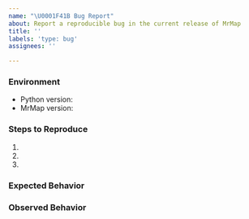 ```yaml
---
name: "\U0001F41B Bug Report"
about: Report a reproducible bug in the current release of MrMap
title: ''
labels: 'type: bug'
assignees: ''

---
```


<!--
    NOTE: IF YOUR ISSUE DOES NOT FOLLOW THIS TEMPLATE, IT WILL BE CLOSED.
    This form is only for reporting reproducible bugs. If you need assistance
    with MrMap installation, or if you have a general question, please start a
    discussion instead: https://github.com/mrmap-community/mrmap/discussions
    Please describe the environment in which you are running MrMap. Be sure
    that you are running an unmodified instance of the latest stable release
    before submitting a bug report, and that any plugins have been disabled.
-->
### Environment
* Python version: 
* MrMap version: 

<!--
    Describe in detail the exact steps that someone else can take to reproduce
    this bug using the current stable release of MrMap. Begin with the
    creation of any necessary database objects and call out every operation
    being performed explicitly. If reporting a bug in the REST API, be sure to
    reconstruct the raw HTTP request(s) being made: Don't rely on a client
    library such as pynetbox.
-->
### Steps to Reproduce
1. 
2. 
3. 

<!-- What did you expect to happen? -->
### Expected Behavior


<!-- What happened instead? -->
### Observed Behavior
